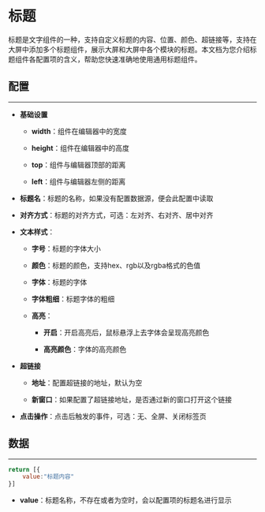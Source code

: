 # 标题

标题是文字组件的一种，支持自定义标题的内容、位置、颜色、超链接等，支持在大屏中添加多个标题组件，展示大屏和大屏中各个模块的标题。本文档为您介绍标题组件各配置项的含义，帮助您快速准确地使用通用标题组件。



## 配置

---

- **基础设置**

    - **width**：组件在编辑器中的宽度

    - **height**：组件在编辑器中的高度

    - **top**：组件与编辑器顶部的距离

    - **left**：组件与编辑器左侧的距离


- **标题名**：标题的名称，如果没有配置数据源，便会此配置中读取


- **对齐方式**：标题的对齐方式，可选：左对齐、右对齐、居中对齐


- **文本样式**：

    - **字号**：标题的字体大小

    - **颜色**：标题的颜色，支持hex、rgb以及rgba格式的色值

    - **字体**：标题的字体

    - **字体粗细**：标题字体的粗细

    - **高亮**：

        - **开启**：开启高亮后，鼠标悬浮上去字体会呈现高亮颜色

        - **高亮颜色**：字体的高亮颜色


- **超链接**

    - **地址**：配置超链接的地址，默认为空

    - **新窗口**：如果配置了超链接地址，是否通过新的窗口打开这个链接


- **点击操作**：点击后触发的事件，可选：无、全屏、关闭标签页










## 数据

---

```javascript
return [{
    value:"标题内容"
}]
```

- **value**：标题名称，不存在或者为空时，会以配置项的标题名进行显示